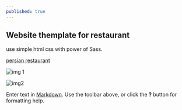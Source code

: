 ```yaml
---
published: true
---
```

## Website themplate for restaurant
use simple html css with power of Sass.

[persian restaurant](https://solgideveloper.github.io/Persian-Restaurant/ "Go to Live")


![img 1]({{site.baseurl}}/https://raw.githubusercontent.com/SolgiDeveloper/Persian-Restaurant/master/images/bg.jpeg)

![img2]({{site.baseurl}}/images/bg.jpeg)




Enter text in [Markdown](http://daringfireball.net/projects/markdown/). Use the toolbar above, or click the **?** button for formatting help.
